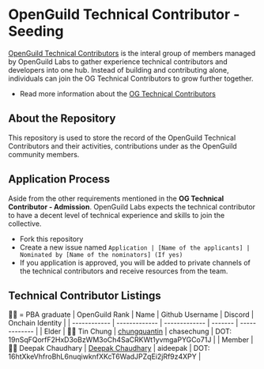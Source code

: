 # OpenGuild Technical Contributor - Seeding
[OpenGuild Technical Contributors](https://handbook.openguild.wtf/general-information/og-technical-contributor) is the interal group of members managed by OpenGuild Labs to gather experience technical contributors and developers into one hub. Instead of building and contributing alone, individuals can join the OG Technical Contributors to grow further together. 
- Read more information about the [OG Technical Contributors](https://handbook.openguild.wtf/general-information/og-technical-contributor)
## About the Repository
This repository is used to store the record of the OpenGuild Technical Contributors and their activities, contributions under as the OpenGuild community members.
## Application Process
Aside from the other requirements mentioned in the **OG Technical Contributor - Admission**. OpenGuild Labs expects the technical contributor to have a decent level of technical experience and skills to join the collective.
- Fork this repository
- Create a new issue named `Application | [Name of the applicants] | Nominated by [Name of the nominators] (If yes)`
- If you application is approved, you will be added to private channels of the technical contributors and receive resources from the team. 

## Technical Contributor Listings
👨‍🎓 = PBA graduate
| OpenGuild Rank | Name | Github Username | Discord  | Onchain Identity |
| ------------ | ------------- | ------------- | ------- | ------------- |
| Elder | 👨‍🎓 Tin Chung  | [chungquantin](https://github.com/chungquantin) | chasechung | DOT: 19nSqFQorfF2HxD3oBzWM3oCh4SaCRKWt1yvmgaPYGCo71J  |
| Member | 👨‍🎓 Deepak Chaudhary | [Deepak Chaudhary](https://github.com/Aideepakchaudhary) |  aideepak | DOT: 16htXkeVhfroBhL6nuqiwknfXKcT6WadJPZqEi2jRf9z4XPY |
